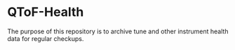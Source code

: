 # QToF-Health
The purpose of this repository is to archive tune and other instrument health data for regular checkups.